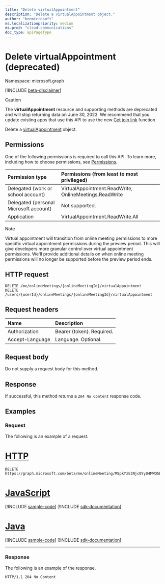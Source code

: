 ```yaml
---
title: "Delete virtualAppointment"
description: "Delete a virtualAppointment object."
author: "benmicrosoft"
ms.localizationpriority: medium
ms.prod: "cloud-communications"
doc_type: apiPageType
---
```


# Delete virtualAppointment (deprecated)

Namespace: microsoft.graph

[!INCLUDE [beta-disclaimer](../../includes/beta-disclaimer.md)]

> [!CAUTION]
> The **virtualAppointment** resource and supporting methods are deprecated and will stop returning data on June 30, 2023. We recommend that you update existing apps that use this API to use the new [Get join link](../api/virtualappointment-getvirtualappointmentjoinweburl.md) function.

Delete a [virtualAppointment](../resources/virtualappointment.md) object.

## Permissions
One of the following permissions is required to call this API. To learn more, including how to choose permissions, see [Permissions](/graph/permissions-reference).

| Permission type                        | Permissions (from least to most privileged)                                            |
|:---------------------------------------|:---------------------------------------------------------------------------------------|
| Delegated (work or school account)     | VirtualAppointment.ReadWrite, OnlineMeetings.ReadWrite                                  |
| Delegated (personal Microsoft account) | Not supported.                                                                         |
| Application                            | VirtualAppointment.ReadWrite.All

> [!NOTE]
> Virtual appointment will transition from online meeting permissions to more specific virtual appointment permissions during the preview period. This will give developers more granular control over virtual appointment permissions. We'll provide additional details on when online meeting permissions will no longer be supported before the preview period ends.

## HTTP request

<!-- {
  "blockType": "ignored"
}
-->
``` http
DELETE /me/onlineMeetings/{onlineMeetingId}/virtualAppointment
DELETE /users/{userId}/onlineMeetings/{onlineMeetingId}/virtualAppointment
```

## Request headers
| Name            | Description               |
| :-------------- | :------------------------ |
| Authorization   | Bearer {token}. Required. |
| Accept-Language | Language. Optional.       |

## Request body
Do not supply a request body for this method.

## Response

If successful, this method returns a `204 No Content` response code.

## Examples

### Request
The following is an example of a request.

# [HTTP](#tab/http)
<!-- {
  "blockType": "request",
  "name": "delete_virtualappointment",
  "sampleKeys": ["MSpkYzE3Njc0Yy04MWQ5LTRhZGItYmZi"]
}
-->
``` http
DELETE https://graph.microsoft.com/beta/me/onlineMeeting/MSpkYzE3Njc0Yy04MWQ5LTRhZGItYmZi/virtualAppointment
```

# [JavaScript](#tab/javascript)
[!INCLUDE [sample-code](../includes/snippets/javascript/delete-virtualappointment-javascript-snippets.md)]
[!INCLUDE [sdk-documentation](../includes/snippets/snippets-sdk-documentation-link.md)]

# [Java](#tab/java)
[!INCLUDE [sample-code](../includes/snippets/java/delete-virtualappointment-java-snippets.md)]
[!INCLUDE [sdk-documentation](../includes/snippets/snippets-sdk-documentation-link.md)]

---

### Response
The following is an example of the response.
<!-- {
  "blockType": "response",
  "truncated": true
}
-->
``` http
HTTP/1.1 204 No Content
```


